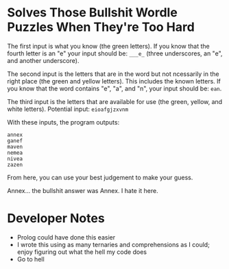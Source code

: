 # Solves Those Bullshit Wordle Puzzles When They're Too Hard
The first input is what you know (the green letters). If you know that the fourth letter is an "e" your input should be: `___e_` (three underscores, an "e", and another underscore).

The second input is the letters that are in the word but not ncessarily in the right place (the green and yellow letters). This includes the known letters. If you know that the word contains "e", "a", and "n", your input should be: `ean`.

The third input is the letters that are available for use (the green, yellow, and white letters). Potential input: `eioafgjzxvnm`

With these inputs, the program outputs:
```
annex
ganef
maven
nemea
nivea
zazen
```

From here, you can use your best judgement to make your guess.

Annex... the bullshit answer was Annex. I hate it here.

# Developer Notes
- Prolog could have done this easier
- I wrote this using as many ternaries and comprehensions as I could; enjoy figuring out what the hell my code does
- Go to hell
